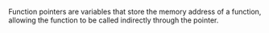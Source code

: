 Function pointers are variables that store the memory address of a function, allowing the function to be called indirectly through the pointer.
